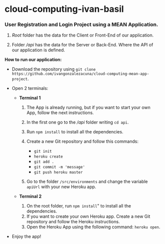 # cloud-computing-ivan-basil

### User Registration and Login Project using a MEAN Application.

1. *_Root_* folder has the data for the Client or Front-End of our application.

2. Folder *_/api_* has the data for the Server or Back-End. Where the API of our application is defined.



**How to run our application:**

- Download the repository using `git clone https://github.com/ivangonzalezacuna/cloud-computing-mean-app-project`.

- Open 2 terminals:

  - **Terminal 1**
  
    1. The App is already running, but if you want to start your own App, follow the next instructions.
    2. In the first one go to the *_/api_* folder writing `cd api`. 
    3. Run `npm install` to install all the dependencies.
    4. Create a new Git repository and follow this commands: 
        - `git init`
        - `heroku create`
        - `git add .`
        - `git commit -m 'message'`
        - `git push heroku master`
      
    5. Go to the folder `/src/environments` and change the variable `apiUrl` with your new Heroku app.


  - **Terminal 2**
  
    1. On the root folder, run `npm install`" to install all the dependencies.
    2. If you want to create your own Heroku app. Create a new Git repository and follow the Heroku instructions.
    3. Open the Heroku App using the following command: `heroku open`.
    
- Enjoy the app!
